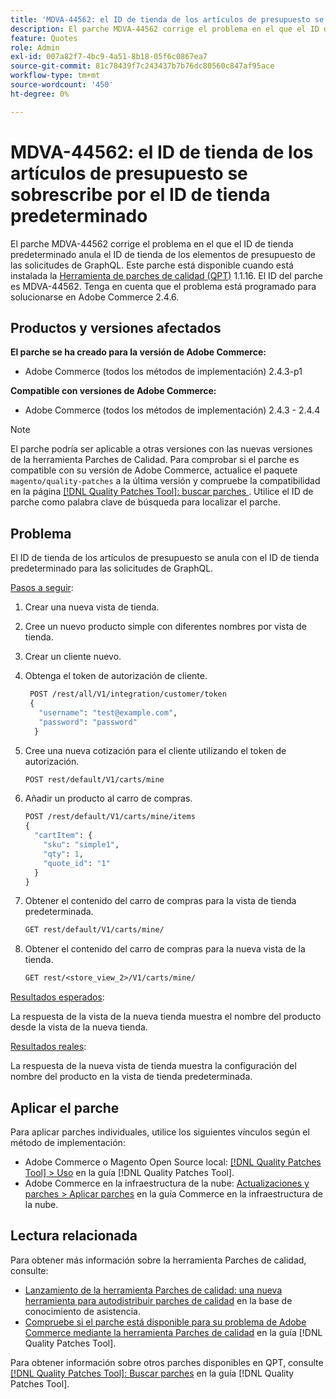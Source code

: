 ```yaml
---
title: 'MDVA-44562: el ID de tienda de los artículos de presupuesto se sobrescribe por el ID de tienda predeterminado'
description: El parche MDVA-44562 corrige el problema en el que el ID de tienda predeterminado anula el ID de tienda de los elementos de presupuesto de las solicitudes de GraphQL. Este parche está disponible cuando está instalada la [Quality Patches Tool (QPT)](https://experienceleague.adobe.com/en/docs/commerce-knowledge-base/kb/announcements/commerce-announcements/magento-quality-patches-released-new-tool-to-self-serve-quality-patches) 1.1.16. El ID del parche es MDVA-44562. Tenga en cuenta que el problema está programado para solucionarse en Adobe Commerce 2.4.6.
feature: Quotes
role: Admin
exl-id: 007a82f7-4bc9-4a51-8b18-05f6c0867ea7
source-git-commit: 81c78439f7c243437b7b76dc80560c847af95ace
workflow-type: tm+mt
source-wordcount: '450'
ht-degree: 0%

---
```


# MDVA-44562: el ID de tienda de los artículos de presupuesto se sobrescribe por el ID de tienda predeterminado

El parche MDVA-44562 corrige el problema en el que el ID de tienda predeterminado anula el ID de tienda de los elementos de presupuesto de las solicitudes de GraphQL. Este parche está disponible cuando está instalada la [Herramienta de parches de calidad (QPT)](https://experienceleague.adobe.com/en/docs/commerce-knowledge-base/kb/announcements/commerce-announcements/magento-quality-patches-released-new-tool-to-self-serve-quality-patches) 1.1.16. El ID del parche es MDVA-44562. Tenga en cuenta que el problema está programado para solucionarse en Adobe Commerce 2.4.6.

## Productos y versiones afectados

**El parche se ha creado para la versión de Adobe Commerce:**

* Adobe Commerce (todos los métodos de implementación) 2.4.3-p1

**Compatible con versiones de Adobe Commerce:**

* Adobe Commerce (todos los métodos de implementación) 2.4.3 - 2.4.4

>[!NOTE]
>
>El parche podría ser aplicable a otras versiones con las nuevas versiones de la herramienta Parches de Calidad. Para comprobar si el parche es compatible con su versión de Adobe Commerce, actualice el paquete `magento/quality-patches` a la última versión y compruebe la compatibilidad en la página [[!DNL Quality Patches Tool]: buscar parches ](https://experienceleague.adobe.com/en/docs/commerce-knowledge-base/kb/announcements/commerce-announcements/magento-quality-patches-released-new-tool-to-self-serve-quality-patches). Utilice el ID de parche como palabra clave de búsqueda para localizar el parche.

## Problema

El ID de tienda de los artículos de presupuesto se anula con el ID de tienda predeterminado para las solicitudes de GraphQL.

<u>Pasos a seguir</u>:

1. Crear una nueva vista de tienda.
1. Cree un nuevo producto simple con diferentes nombres por vista de tienda.
1. Crear un cliente nuevo.
1. Obtenga el token de autorización de cliente.

   ```GraphQL
    POST /rest/all/V1/integration/customer/token
    {
      "username": "test@example.com",
      "password": "password"
     }
   ```

1. Cree una nueva cotización para el cliente utilizando el token de autorización.

   ```GraphQL
   POST rest/default/V1/carts/mine
   ```

1. Añadir un producto al carro de compras.

   ```GraphQL
   POST /rest/default/V1/carts/mine/items
   {
     "cartItem": {
       "sku": "simple1",
       "qty": 1,
       "quote_id": "1"
     }
   }
   ```

1. Obtener el contenido del carro de compras para la vista de tienda predeterminada.

   ```GraphQL
   GET rest/default/V1/carts/mine/
   ```

1. Obtener el contenido del carro de compras para la nueva vista de la tienda.

   ```GraphQL
   GET rest/<store_view_2>/V1/carts/mine/
   ```

<u>Resultados esperados</u>:

La respuesta de la vista de la nueva tienda muestra el nombre del producto desde la vista de la nueva tienda.

<u>Resultados reales</u>:

La respuesta de la nueva vista de tienda muestra la configuración del nombre del producto en la vista de tienda predeterminada.

## Aplicar el parche

Para aplicar parches individuales, utilice los siguientes vínculos según el método de implementación:

* Adobe Commerce o Magento Open Source local: [[!DNL Quality Patches Tool] > Uso](/help/tools/quality-patches-tool/usage.md) en la guía [!DNL Quality Patches Tool].
* Adobe Commerce en la infraestructura de la nube: [Actualizaciones y parches > Aplicar parches](https://experienceleague.adobe.com/docs/commerce-cloud-service/user-guide/develop/upgrade/apply-patches.html) en la guía Commerce en la infraestructura de la nube.

## Lectura relacionada

Para obtener más información sobre la herramienta Parches de calidad, consulte:

* [Lanzamiento de la herramienta Parches de calidad: una nueva herramienta para autodistribuir parches de calidad](https://experienceleague.adobe.com/en/docs/commerce-knowledge-base/kb/announcements/commerce-announcements/magento-quality-patches-released-new-tool-to-self-serve-quality-patches) en la base de conocimiento de asistencia.
* [Compruebe si el parche está disponible para su problema de Adobe Commerce mediante la herramienta Parches de calidad](/help/tools/quality-patches-tool/patches-available-in-qpt/check-patch-for-magento-issue-with-magento-quality-patches.md) en la guía [!DNL Quality Patches Tool].

Para obtener información sobre otros parches disponibles en QPT, consulte [[!DNL Quality Patches Tool]: Buscar parches](https://experienceleague.adobe.com/tools/commerce-quality-patches/index.html) en la guía [!DNL Quality Patches Tool].

